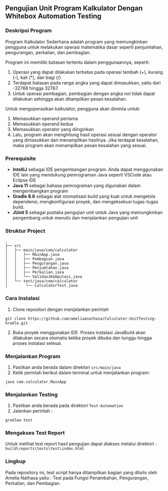 ## Pengujian Unit Program Kalkulator Dengan Whitebox Automation Testing ##

### Deskripsi Program ###
Program Kalkulator Sederhana adalah program yang memungkinkan pengguna untuk melakukan operasi matematika dasar seperti penjumlahan, pengurangan, perkalian, dan pembagian. 

Program ini memiliki batasan tertentu dalam penggunaannya, seperti: 
1. Operasi yang dapat dilakukan terbatas pada operasi tambah (+), kurang (-), kali (*), dan bagi (/) 
2. Terdapat batasan pada range angka yang dapat dimasukkan, yaitu dari -32768 hingga 32767. 
3. Untuk operasi pembagian, pembagian dengan angka nol tidak dapat dilakukan sehingga akan ditampilkan pesan kesalahan. 

Untuk mengoperasikan kalkulator, pengguna akan diminta untuk: 
1. Memasukkan operand pertama 
2. Memasukkan operand kedua 
3. Memasukkan operator yang diinginkan 
4. Lalu, program akan menghitung hasil operasi sesuai dengan operator yang dimasukkan dan menampilkan hasilnya. Jika terdapat kesalahan, maka program akan menampilkan pesan kesalahan yang sesuai. 


### Prerequisite ###
- **IntelliJ** sebagai IDE pengembangan program. Anda dapat menggunakan IDE lain yang mendukung pemrograman Java seperti VSCode atau Eclipse IDE
- **Java 11** sebagai bahasa pemrograman yang digunakan dalam mengembangkan program
- **Gradle 8.6** sebagai alat otomatisasi build yang kuat untuk mengelola dependensi, mengkonfigurasi proyek, dan mengeksekusi tugas-tugas build.
- **JUnit 5** sebagai pustaka pengujian unit untuk Java yang memungkinkan pengembang untuk menulis dan menjalankan pengujian unit

### Struktur Project ###
```
.
├── src
│   ├── main/java/com/calculator
│   │   ├── MainApp.java
│   │   ├── Pembagian.java
│   │   ├── Pengurangan.java
│   │   ├── Penjumlahan.java
│   │   ├── Perkalian.java
│   │   └── ValidasiKomputasi.java
│   └── test/java/com/calculator
│        └── CalculatorTest.java
```

### Cara Instalasi ###
1. Clone repositori dengan menjalankan perintah
```
git clone https://github.com/ameliaanathasa/Calculator-UnitTesting-Gradle.git
```
2. Buka proyek menggunakan IDE. Proses instalasi JavaBuild akan dilakukan secara otomatis ketika proyek dibuka dan tunggu hingga proses instalasi selesai.

### Menjalankan Program ###
1. Pastikan anda berada dalam direktori `src/main/java`
2. Ketik perintah berikut dalam terminal untuk menjalankan program:
```
java com.calculator.MainApp
```

### Menjalankan Testing ###
1. Pastikan anda berada pada direktori `Test-Automation`
2. Jalankan perintah :
```
gradlew test
```

### Mengakses Test Report ###
Untuk melihat test report hasil pengujian dapat diakses melalui direktori : 
`build\reports\tests\test\index.html`


### Lingkup ###
Pada repository ini, test script hanya ditampilkan bagian yang ditulis oleh Amelia Nathasa yaitu : Test pada Fungsi Penambahan, Pengurangan, Perkalian, dan Pembagian. 
